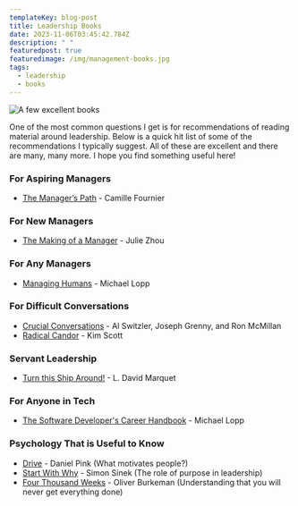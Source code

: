 ```yaml
---
templateKey: blog-post
title: Leadership Books
date: 2023-11-06T03:45:42.784Z
description: " "
featuredpost: true
featuredimage: /img/management-books.jpg
tags:
  - leadership
  - books
---
```

![A few excellent books](/img/management-books.jpg "A few excellent books")

One of the most common questions I get is for recommendations of reading material around leadership. Below is a quick hit list of some of the recommendations I typically suggest. All of these are excellent and there are many, many more. I hope you find something useful here!

### For Aspiring Managers

* [The Manager’s Path](https://www.amazon.ca/Managers-Path-Leaders-Navigating-Growth/dp/1491973897) - Camille Fournier

### For New Managers

* [The Making of a Manager](https://www.amazon.ca/Making-Manager-What-Everyone-Looks/dp/0735219567) - Julie Zhou

### For Any Managers

* [Managing Humans](https://www.amazon.ca/Managing-Humans-Humorous-Software-Engineering/dp/1484271157) - Michael Lopp

### For Difficult Conversations

* [Crucial Conversations](https://www.amazon.ca/Crucial-Conversations-Tools-Talking-Stakes-ebook/dp/B093Y3N433) - Al Switzler, Joseph Grenny, and Ron McMillan
* [Radical Candor](https://www.amazon.ca/Radical-Candor-Revised-Kick-Ass-Humanity-ebook/dp/B07P9LPXPT) - Kim Scott

### Servant Leadership

* [Turn this Ship Around!](https://www.amazon.ca/Turn-Ship-Around-Turning-Followers-ebook/dp/B00AFPVP0Y) - L. David Marquet

### For Anyone in Tech

* [The Software Developer's Career Handbook](https://www.amazon.ca/Software-Developers-Career-Handbook-ebook/dp/B0CF7PFP8J) - Michael Lopp

### Psychology That is Useful to Know

* [Drive](https://www.amazon.ca/Drive-Surprising-Truth-About-Motivates-ebook/dp/B004P1JDJO) - Daniel Pink (What motivates people?)
* [Start With Why](https://www.amazon.ca/Start-Why-Leaders-Inspire-Everyone-ebook/dp/B002Q6XUE4) - Simon Sinek (The role of purpose in leadership)
* [Four Thousand Weeks](https://www.amazon.ca/Four-Thousand-Weeks-Management-Mortals-ebook/dp/B08L5X2F54) - Oliver Burkeman (Understanding that you will never get everything done)